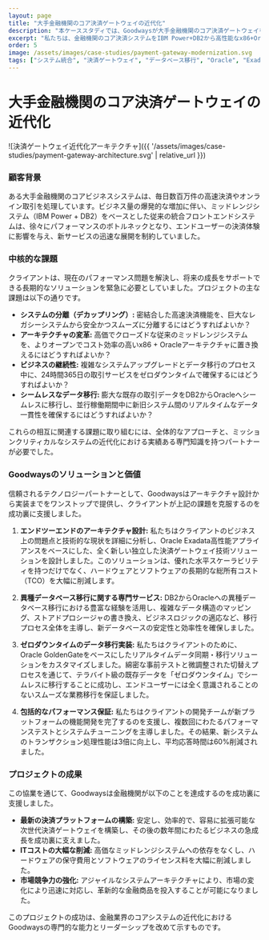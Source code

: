 ```yaml
---
layout: page
title: "大手金融機関のコア決済ゲートウェイの近代化"
description: "本ケーススタディでは、Goodwaysが大手金融機関のコア決済ゲートウェイを、レガシーなミッドレンジシステム（IBM Power+DB2）から最新のスケーラブルなプラットフォーム（x86+Oracle）へ移行し、ゼロダウンタイムと3倍のパフォーマンス向上を実現した近代化プロジェクトについて詳述します。"
excerpt: "私たちは、金融機関のコア決済システムをIBM Power+DB2から高性能なx86+Oracleプラットフォームへ移行することで近代化しました。このプロジェクトには、決済ゲートウェイの分割、GoldenGateを用いたゼロダウンタイムのデータ移行が含まれ、結果として3倍のパフォーマンス向上と大幅なコスト削減を実現しました。"
order: 5
image: /assets/images/case-studies/payment-gateway-modernization.svg
tags: ["システム統合", "決済ゲートウェイ", "データベース移行", "Oracle", "Exadata", "GoldenGate", "パフォーマンス最適化", "FinTech"]
---
```


# 大手金融機関のコア決済ゲートウェイの近代化

![決済ゲートウェイ近代化アーキテクチャ]({{ '/assets/images/case-studies/payment-gateway-architecture.svg' | relative_url }})

### 顧客背景

ある大手金融機関のコアビジネスシステムは、毎日数百万件の高速決済やオンライン取引を処理しています。ビジネス量の爆発的な増加に伴い、ミッドレンジシステム（IBM Power + DB2）をベースとした従来の統合フロントエンドシステムは、徐々にパフォーマンスのボトルネックとなり、エンドユーザーの決済体験に影響を与え、新サービスの迅速な展開を制約していました。

### 中核的な課題

クライアントは、現在のパフォーマンス問題を解決し、将来の成長をサポートできる長期的なソリューションを緊急に必要としていました。プロジェクトの主な課題は以下の通りです。

- **システムの分離（デカップリング）:** 密結合した高速決済機能を、巨大なレガシーシステムから安全かつスムーズに分離するにはどうすればよいか？
- **アーキテクチャの変革:** 高価でクローズドな従来のミッドレンジシステムを、よりオープンでコスト効率の高いx86 + Oracleアーキテクチャに置き換えるにはどうすればよいか？
- **ビジネスの継続性:** 複雑なシステムアップグレードとデータ移行のプロセス中に、24時間365日の取引サービスをゼロダウンタイムで確保するにはどうすればよいか？
- **シームレスなデータ移行:** 膨大な既存の取引データをDB2からOracleへシームレスに移行し、並行稼働期間中に新旧システム間のリアルタイムなデータ一貫性を確保するにはどうすればよいか？

これらの相互に関連する課題に取り組むには、全体的なアプローチと、ミッションクリティカルなシステムの近代化における実績ある専門知識を持つパートナーが必要でした。

### Goodwaysのソリューションと価値

信頼されるテクノロジーパートナーとして、Goodwaysはアーキテクチャ設計から実装までをワンストップで提供し、クライアントが上記の課題を克服するのを成功裏に支援しました。

1.  **エンドツーエンドのアーキテクチャ設計:**
    私たちはクライアントのビジネス上の問題点と技術的な現状を詳細に分析し、Oracle Exadata高性能アプライアンスをベースにした、全く新しい独立した決済ゲートウェイ技術ソリューションを設計しました。このソリューションは、優れた水平スケーラビリティを持つだけでなく、ハードウェアとソフトウェアの長期的な総所有コスト（TCO）を大幅に削減します。

2.  **異種データベース移行に関する専門サービス:**
    DB2からOracleへの異種データベース移行における豊富な経験を活用し、複雑なデータ構造のマッピング、ストアドプロシージャの書き換え、ビジネスロジックの適応など、移行プロセス全体を主導し、新データベースの安定性と効率性を確保しました。

3.  **ゼロダウンタイムのデータ移行実装:**
    私たちはクライアントのために、Oracle GoldenGateをベースにしたリアルタイムデータ同期・移行ソリューションをカスタマイズしました。綿密な事前テストと微調整された切替えプロセスを通じて、テラバイト級の既存データを「ゼロダウンタイム」でシームレスに移行することに成功し、エンドユーザーには全く意識されることのないスムーズな業務移行を保証しました。

4.  **包括的なパフォーマンス保証:**
    私たちはクライアントの開発チームが新プラットフォームの機能開発を完了するのを支援し、複数回にわたるパフォーマンステストとシステムチューニングを主導しました。その結果、新システムのトランザクション処理性能は3倍に向上し、平均応答時間は60%削減されました。

### プロジェクトの成果

この協業を通じて、Goodwaysは金融機関が以下のことを達成するのを成功裏に支援しました。
- **最新の決済プラットフォームの構築:** 安定し、効率的で、容易に拡張可能な次世代決済ゲートウェイを構築し、その後の数年間にわたるビジネスの急成長を成功裏に支えました。
- **ITコストの大幅な削減:** 高価なミッドレンジシステムへの依存をなくし、ハードウェアの保守費用とソフトウェアのライセンス料を大幅に削減しました。
- **市場競争力の強化:** アジャイルなシステムアーキテクチャにより、市場の変化により迅速に対応し、革新的な金融商品を投入することが可能になりました。

このプロジェクトの成功は、金融業界のコアシステムの近代化におけるGoodwaysの専門的な能力とリーダーシップを改めて示すものです。
